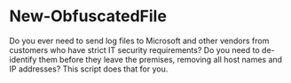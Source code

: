 # New-ObfuscatedFile
Do you ever need to send log files to Microsoft and other vendors from customers who have strict IT security requirements? Do you need to de-identify them before they leave the premises, removing all host names and IP addresses? This script does that for you.
